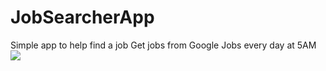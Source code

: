 # JobSearcherApp
Simple app to help find a job
Get jobs from Google Jobs every day at 5AM
![](https://s8.gifyu.com/images/JobSearcher.gif)

